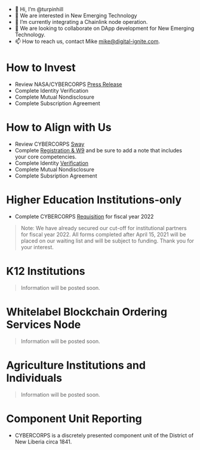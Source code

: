 - 👋 Hi, I’m @turpinhill
- 👀 We are interested in New Emerging Technology
- 🌱 I’m currently integrating a Chainlink node operation.
- 💞️ We are looking to collaborate on DApp development for New Emerging Technology.
- 📫 How to reach us, contact Mike <mike@digital-ignite.com>.

# How to Invest
- Review NASA/CYBERCORPS [Press Release](https://www.nasa.gov/press-release/goddard/2020/nasa-technology-to-reveal-crop-health-insights-for-agriculture-industry)
- Complete Identity Verification
- Complete Mutual Nondisclosure
- Complete Subscription Agreement

# How to Align with Us
- Review CYBERCORPS [Sway](https://sway.office.com/qkFd8eJfuweve5VD?ref=Link)
- Complete [Registration & W9](https://hipaa.jotform.com/21105087938816) and be sure to add a note that includes your core competencies.
- Complete Identity [Verification](https://hipaa.jotform.com/210935360161347)
- Complete Mutual Nondisclosure
- Complete Subsription Agreement

# Higher Education Institutions-only
- Complete CYBERCORPS [Requisition](https://hipaa.jotform.com/202047828564156) for fiscal year 2022
> Note: We have already secured our cut-off for institutional partners for fiscal year 2022.
> All forms completed after April 15, 2021 will be placed on our waiting list and will be subject to funding. Thank you for your interest.

# K12 Institutions
> Information will be posted soon.

# Whitelabel Blockchain Ordering Services Node
> Information will be posted soon.

# Agriculture Institutions and Individuals 
> Information will be posted soon.

# Component Unit Reporting 
- CYBERCORPS is a discretely presented component unit of the District of New Liberia circa 1841.
<!---
turpinhill/turpinhill is a ✨ special ✨ repository because its `README.md` (this file) appears on your GitHub profile.
You can click the Preview link to take a look at your changes.
--->
